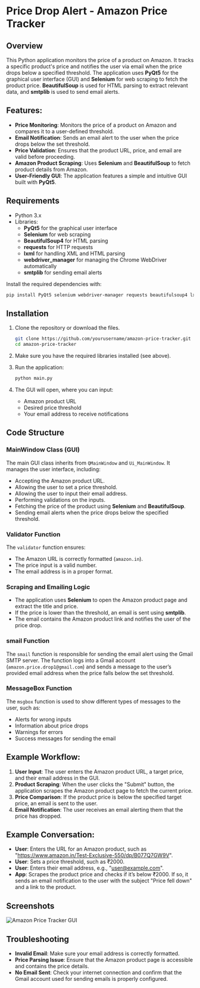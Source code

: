 # Price Drop Alert - Amazon Price Tracker

## Overview
This Python application monitors the price of a product on Amazon. It tracks a specific product's price and notifies the user via email when the price drops below a specified threshold. The application uses **PyQt5** for the graphical user interface (GUI) and **Selenium** for web scraping to fetch the product price. **BeautifulSoup** is used for HTML parsing to extract relevant data, and **smtplib** is used to send email alerts.

## Features:
- **Price Monitoring**: Monitors the price of a product on Amazon and compares it to a user-defined threshold.
- **Email Notification**: Sends an email alert to the user when the price drops below the set threshold.
- **Price Validation**: Ensures that the product URL, price, and email are valid before proceeding.
- **Amazon Product Scraping**: Uses **Selenium** and **BeautifulSoup** to fetch product details from Amazon.
- **User-Friendly GUI**: The application features a simple and intuitive GUI built with **PyQt5**.

## Requirements
- Python 3.x
- Libraries:
  - **PyQt5** for the graphical user interface
  - **Selenium** for web scraping
  - **BeautifulSoup4** for HTML parsing
  - **requests** for HTTP requests
  - **lxml** for handling XML and HTML parsing
  - **webdriver_manager** for managing the Chrome WebDriver automatically
  - **smtplib** for sending email alerts
  
Install the required dependencies with:
```bash
pip install PyQt5 selenium webdriver-manager requests beautifulsoup4 lxml
```

## Installation
1. Clone the repository or download the files.
   ```bash
   git clone https://github.com/yourusername/amazon-price-tracker.git
   cd amazon-price-tracker
   ```

2. Make sure you have the required libraries installed (see above).

3. Run the application:
   ```bash
   python main.py
   ```

4. The GUI will open, where you can input:
   - Amazon product URL
   - Desired price threshold
   - Your email address to receive notifications

## Code Structure

### **MainWindow Class (GUI)**
The main GUI class inherits from `QMainWindow` and `Ui_MainWindow`. It manages the user interface, including:
- Accepting the Amazon product URL.
- Allowing the user to set a price threshold.
- Allowing the user to input their email address.
- Performing validations on the inputs.
- Fetching the price of the product using **Selenium** and **BeautifulSoup**.
- Sending email alerts when the price drops below the specified threshold.

### **Validator Function**
The `validator` function ensures:
- The Amazon URL is correctly formatted (`amazon.in`).
- The price input is a valid number.
- The email address is in a proper format.

### **Scraping and Emailing Logic**
- The application uses **Selenium** to open the Amazon product page and extract the title and price.
- If the price is lower than the threshold, an email is sent using **smtplib**.
- The email contains the Amazon product link and notifies the user of the price drop.

### **smail Function**
The `smail` function is responsible for sending the email alert using the Gmail SMTP server. The function logs into a Gmail account (`amazon.price.drop1@gmail.com`) and sends a message to the user’s provided email address when the price falls below the set threshold.

### **MessageBox Function**
The `msgbox` function is used to show different types of messages to the user, such as:
- Alerts for wrong inputs
- Information about price drops
- Warnings for errors
- Success messages for sending the email

## Example Workflow:
1. **User Input**: The user enters the Amazon product URL, a target price, and their email address in the GUI.
2. **Product Scraping**: When the user clicks the "Submit" button, the application scrapes the Amazon product page to fetch the current price.
3. **Price Comparison**: If the product price is below the specified target price, an email is sent to the user.
4. **Email Notification**: The user receives an email alerting them that the price has dropped.

## Example Conversation:
- **User**: Enters the URL for an Amazon product, such as "https://www.amazon.in/Test-Exclusive-550/dp/B077Q7GW9V".
- **User**: Sets a price threshold, such as ₹2000.
- **User**: Enters their email address, e.g., "user@example.com".
- **App**: Scrapes the product price and checks if it’s below ₹2000. If so, it sends an email notification to the user with the subject "Price fell down" and a link to the product.

## Screenshots
![Amazon Price Tracker GUI](screenshots/gui.png)

## Troubleshooting
- **Invalid Email**: Make sure your email address is correctly formatted.
- **Price Parsing Issue**: Ensure that the Amazon product page is accessible and contains the price details.
- **No Email Sent**: Check your internet connection and confirm that the Gmail account used for sending emails is properly configured.

